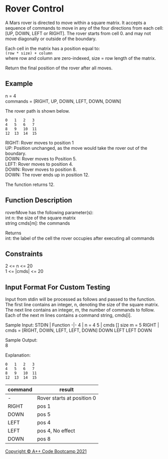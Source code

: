 # Rover Control

A Mars rover is directed to move within a square matrix. It accepts a sequence of commands to move in any of the four directions from each cell: [UP, DOWN, LEFT or RIGHT]. The rover starts from cell 0. and may not move diagonally or outside of the boundary.

Each cell in the matrix has a position equal to: \
`(row * size) + column` \
where row and column are zero-indexed, size = row length of the matrix.

Return the final position of the rover after all moves.

## Example
n = 4 \
commands = [RIGHT, UP, DOWN, LEFT, DOWN, DOWN]

The rover path is shown below.
```
0   1   2   3
4   5   6   7
8   9   10  11
12  13  14  15
```


RIGHT: Rover moves to position 1 \
UP: Position unchanged, as the move would take the rover out of the boundary. \
DOWN: Rover moves to Position 5. \
LEFT: Rover moves to position 4. \
DOWN: Rover moves to position 8. \
DOWN: The rover ends up in position 12.

The function returns 12.

## Function Description
roverMove has the following parameter(s): \
int n: the size of the square matrix \
string cmds[m]: the commands 

Returns \
int: the label of the cell the rover occupies after executing all commands

## Constraints
2 <= n <= 20 \
1 <= |cmds| <= 20

## Input Format For Custom Testing

Input from stdin will be processed as follows and passed to the function.
The first line contains an integer, n, denoting the size of the square matrix.
The next line contains an integer, m, the number of commands to follow.
Each of the next m lines contains a command string, cmds[i].

Sample Input:
STDIN | Function
-|-
4 | n = 4
5 | cmds [] size m = 5
RIGHT | cmds = [RIGHT, DOWN, LEFT, LEFT, DOWN]
DOWN
LEFT
LEFT
DOWN

Sample Output: \
8

Explanation:
```
0   1   2   3
4   5   6   7
8   9   10  11
12  13  14  15
```


command | result
-|-
-| Rover starts at position 0
RIGHT | pos 1
DOWN | pos 5
LEFT | pos 4
LEFT | pos 4, No effect
DOWN | pos 8


[Copyright © A++ Code Bootcamp 2021](https://aonecode.com/amazon-online-assessment-rover-control)
